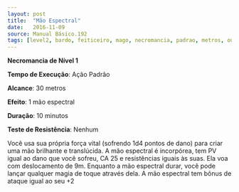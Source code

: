 ```yaml
---
layout: post
title:  "Mão Espectral"
date:   2016-11-09
source: Manual Básico.192
tags: [level2, bardo, feiticeiro, mago, necromancia, padrao, metros, outro, minutos, nenhum]
---
```


**Necromancia de Nível 1**

**Tempo de Execução**: Ação Padrão

**Alcance**: 30 metros

**Efeito**: 1 mão espectral

**Duração**: 10 minutos

**Teste de Resistência**: Nenhum

Você usa sua própria força vital (sofrendo 1d4 pontos de dano) para criar uma mão brilhante e translúcida. A mão espectral é incorpórea, tem PV igual ao dano que você sofreu, CA 25 e resistências iguais às suas. 
Ela voa com deslocamento de 9m. Enquanto a mão espectral durar, você pode lançar qualquer magia de toque através dela. A mão espectral tem bônus de ataque igual ao seu +2